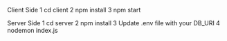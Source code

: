 Client Side
1 cd client
2 npm install
3 npm start


Server Side
1 cd server
2 npm install
3 Update .env file with your DB_URI
4 nodemon index.js
